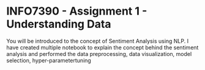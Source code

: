 # INFO7390 - Assignment 1 - Understanding Data

You will be introduced to the concept of Sentiment Analysis using NLP. I have created multiple notebook to explain the concept behind the sentiment analysis and performed the data preprocessing, data visualization, model selection, hyper-parametertuning




